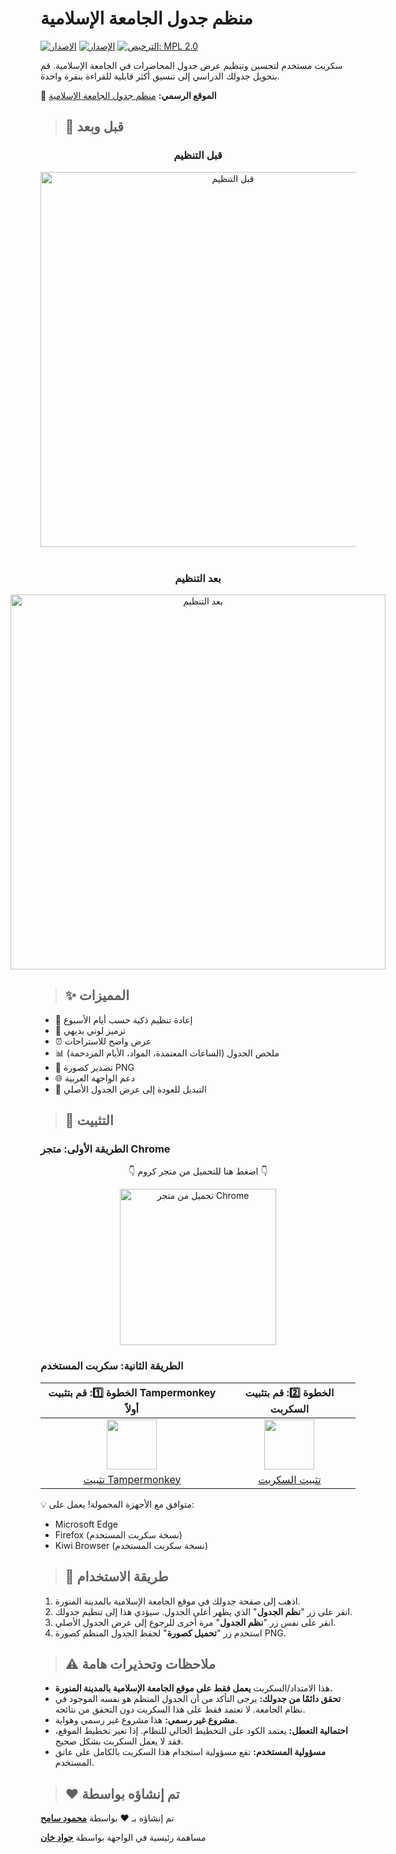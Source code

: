 # منظم جدول الجامعة الإسلامية

[![الإصدار](https://img.shields.io/chrome-web-store/v/oopkbojbjpdehknlnajbgedjjgafjbec)](https://chromewebstore.google.com/detail/iu-table-organizer/oopkbojbjpdehknlnajbgedjjgafjbec)
[![الإصدار](https://img.shields.io/greasyfork/v/432219?color=red)](https://greasyfork.org/en/scripts/432219-iu-table-organizer)
[![الترخيص: MPL 2.0](https://img.shields.io/badge/License-MPL%202.0-brightgreen.svg)](https://opensource.org/licenses/MPL-2.0)

سكربت مستخدم لتحسين وتنظيم عرض جدول المحاضرات في الجامعة الإسلامية. قم بتحويل جدولك الدراسي إلى تنسيق أكثر قابلية للقراءة بنقرة واحدة.

📌 **الموقع الرسمي:** [منظم جدول الجامعة الإسلامية](https://JKc66.github.io/IU_Table_Organizer/)

>## 📸 قبل وبعد

<div align="center">
  <h3>قبل التنظيم</h3>
  <img src="https://github.com/JKc66/IU_Table_Organizer/blob/main/docs/assets/before.png?raw=true" alt="قبل التنظيم" width="600" />
  <br><br>
  <h3>بعد التنظيم</h3>
  <div style="display: flex; justify-content: center; gap: 20px;">
    <div>
      <img src="https://github.com/JKc66/IU_Table_Organizer/blob/main/docs/assets/after_light.jpg?raw=true" alt="بعد التنظيم" width="600" />
    </div>
  </div>
</div>

>## ✨ المميزات

- 📅 إعادة تنظيم ذكية حسب أيام الأسبوع
- 🎨 ترميز لوني بديهي
- ⏰ عرض واضح للاستراحات
- 📊 ملخص الجدول (الساعات المعتمدة، المواد، الأيام المزدحمة)
- 📸 تصدير كصورة PNG
- 🌐 دعم الواجهة العربية
- 🔄 التبديل للعودة إلى عرض الجدول الأصلي

>## 🔧 التثبيت

### الطريقة الأولى: متجر Chrome 

<div align="center">
  <p>👇 اضغط هنا للتحميل من متجر كروم 👇</p>
  <a href="https://chromewebstore.google.com/detail/iu-table-organizer/oopkbojbjpdehknlnajbgedjjgafjbec">
    <img src="https://img.shields.io/badge/تحميل-متجر%20Chrome-4285F4?style=for-the-badge&logo=google-chrome&logoColor=white" alt="تحميل من متجر Chrome" width="250px" />
  </a>
</div>

### الطريقة الثانية: سكربت المستخدم 

| الخطوة 1️⃣: قم بتثبيت Tampermonkey أولاً | الخطوة 2️⃣: قم بتثبيت السكربت |
|:---:|:---:|
| <img src="https://github.com/JKc66/IU_Table_Organizer/blob/main/docs/assets/tampermonkeysvg.jpg?raw=true" width=80> | <img src="https://github.com/JKc66/IU_Table_Organizer/blob/main/docs/assets/greasyfork.png?raw=true" width=80> |
| [تثبيت Tampermonkey](https://www.tampermonkey.net/) | [تثبيت السكربت](https://greasyfork.org/ar/scripts/432219-iu-table-organizer) |

💡 متوافق مع الأجهزة المحمولة! يعمل على:
- Microsoft Edge
- Firefox (نسخة سكربت المستخدم)
- Kiwi Browser (نسخة سكربت المستخدم)

>## 📝 طريقة الاستخدام

1. اذهب إلى صفحة جدولك في موقع الجامعة الإسلامية بالمدينة المنورة.
2. انقر على زر "**نظم الجدول**" الذي يظهر أعلى الجدول. سيؤدي هذا إلى تنظيم جدولك.
3. انقر على نفس زر "**نظم الجدول**" مرة أخرى للرجوع إلى عرض الجدول الأصلي.
4. استخدم زر "**تحميل كصورة**" لحفظ الجدول المنظم كصورة PNG.

>## ⚠️ ملاحظات وتحذيرات هامة

- هذا الامتداد/السكربت **يعمل فقط على موقع الجامعة الإسلامية بالمدينة المنورة.**
- **تحقق دائمًا من جدولك:** يرجى التأكد من أن الجدول المنظم هو نفسه الموجود في نظام الجامعة. لا تعتمد فقط على هذا السكربت دون التحقق من نتائجه.
- **مشروع غير رسمي:** هذا مشروع غير رسمي وهواية.
- **احتمالية التعطل:** يعتمد الكود على التخطيط الحالي للنظام. إذا تغير تخطيط الموقع، فقد لا يعمل السكربت بشكل صحيح.
- **مسؤولية المستخدم:** تقع مسؤولية استخدام هذا السكربت بالكامل على عاتق المستخدم.

>## ❤️ تم إنشاؤه بواسطة

تم إنشاؤه بـ ❤️ بواسطة [**محمود سامح**](https://www.linkedin.com/in/mahmoud-sameh-37560420b/)

مساهمة رئيسية في الواجهة بواسطة [**جواد خان**](https://www.linkedin.com/in/jawadk-c66/)